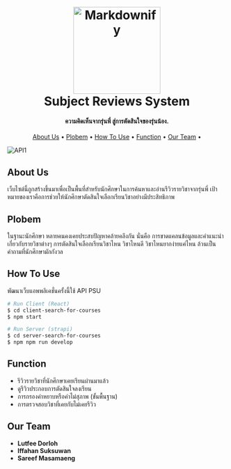 <h1 align="center">
  <br>
  <a><img src="https://github.com/9lut/Subject-Reviews-System/assets/125542601/587692ad-2e59-40e0-912b-e7d4c6bd7ea7" alt="Markdownify" width="200"></a>
  <br>
  Subject Reviews System
  <br>
</h1>

<h4 align="center">ความคิดเห็นจากรุ่นพี่ สู่การตัดสินใจของรุ่นน้อง.</h4>

<p align="center">
  <a href="#about-us">About Us</a> •
   <a href="plobem">Plobem</a> •
  <a href="#how-to-use">How To Use</a> •
  <a href="#function">Function</a> •
  <a href="#our-team">Our Team</a> •
</p>

![API1](https://github.com/9lut/Subject-Reviews-System/assets/125542601/1909656c-d448-43b1-a204-fad65d22a462)

## About Us

เว็บไซต์นี้ถูกสร้างขึ้นมาเพื่อเป็นพื้นที่สำหรับนักศึกษาในการค้นหาและอ่านรีวิวรายวิชาจากรุ่นพี่  เป้าหมายของเราคือการช่วยให้นักศึกษาตัดสินใจเลือกเรียนวิชาอย่างมีประสิทธิภาพ

## Plobem
ในฐานะนักศึกษา หลายคนคงเคยประสบปัญหาคล้ายคลึงกัน  นั่นคือ การขาดแคลนข้อมูลและคำแนะนำเกี่ยวกับรายวิชาต่างๆ การตัดสินใจเลือกเรียนวิชาไหน วิชาไหนดี วิชาไหนยากง่ายแค่ไหน ล้วนเป็นคำถามที่นักศึกษามักกังวล

## How To Use
พัฒนาเว็บแอพพลิเคชั่นครั้งนี้ใช้ API PSU 

```bash
# Run Client (React)
$ cd client-search-for-courses
$ npm start

# Run Server (strapi)
$ cd server-search-for-courses
$ npm npm run develop
```

## Function

 - รีวิวรายวิชาที่นักศึกษาเคยเรียนผ่านมาแล้ว
 - ดูรีวิวประกอบการตัดสินใจลงเรียน
 - การกรองคำหยาบหรือคำไม่สุภาพ (ขั้นพื้นฐาน)
 - การตรวจสอบวิชาที่เคยกับไม่เคยรีวิว

## Our Team

 - **Lutfee Dorloh** 
 - **Iffahan Suksuwan**
 - **Sareef Masamaeng**

